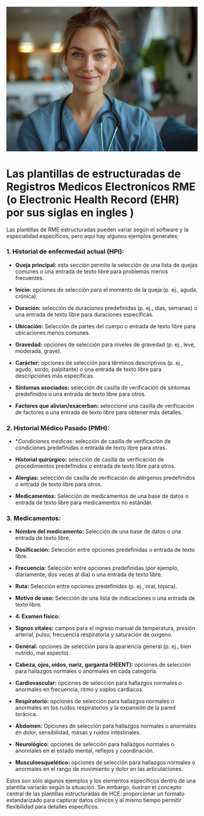 ![Portada Registros medicos electronico](https://github.com/lmorenosilva/zanahoriaTech/blob/main/Healthcare%20Professional%20Portrait%20small.jpg)



# Las plantillas de  estructuradas de Registros Medicos Electronicos RME (o Electronic Health Record (EHR) por sus siglas en ingles )

Las plantillas de RME estructuradas pueden variar según el software y la especialidad específicos, pero aquí hay algunos ejemplos generales:

### 1. Historial de enfermedad actual (HPI):

- **Queja principal:** esta sección permite la selección de una lista de quejas comunes o una entrada de texto libre para problemas menos frecuentes.

- **Inicio:** opciones de selección para el momento de la queja (p. ej., aguda, crónica).

- **Duración:** selección de duraciones predefinidas (p. ej., días, semanas) o una entrada de texto libre para duraciones específicas.

- **Ubicación:** Selección de partes del cuerpo o entrada de texto libre para ubicaciones menos comunes.

- **Gravedad:** opciones de selección para niveles de gravedad (p. ej., leve, moderada, grave).

- **Carácter:** opciones de selección para términos descriptivos (p. ej., agudo, sordo, palpitante) o una entrada de texto libre para descripciones más específicas.

- **Síntomas asociados:**  selección de casilla de verificación de síntomas predefinidos o una entrada de texto libre para otros.

- **Factores que alivian/exacerban:** seleccione una casilla de verificación de factores o una entrada de texto libre para obtener más detalles.

### 2. Historial Médico Pasado (PMH):
   
- **Condiciones médicas:* selección de casilla de verificación de condiciones predefinidas o entrada de texto libre para otras.

- **Historial quirúrgico:** selección de casilla de verificación de procedimientos predefinidos o entrada de texto libre para otros.

- **Alergias:** selección de casilla de verificación de alérgenos predefinidos o entrada de texto libre para otros.

- **Medicamentos:** Selección de medicamentos de una base de datos o entrada de texto libre para medicamentos no estándar.

### 3. Medicamentos:

- **Nombre del medicamento:** Selección de una base de datos o una entrada de texto libre.
  
- **Dosificación:** Selección entre opciones predefinidas o entrada de texto libre.
  
- **Frecuencia:** Selección entre opciones predefinidas (por ejemplo, diariamente, dos veces al día) o una entrada de texto libre.
  
- **Ruta:** Selección entre opciones predefinidas (p. ej., oral, tópica).
  
- **Motivo de uso:** Selección de una lista de indicaciones o una entrada de texto libre.
  
- **4. Examen físico:**
 
- **Signos vitales:** campos para el ingreso manual de temperatura, presión arterial, pulso, frecuencia respiratoria y saturación de oxígeno.

- **General:** opciones de selección para la apariencia general (p. ej., bien nutrido, mal aspecto).

- **Cabeza, ojos, oídos, nariz, garganta (HEENT):** opciones de selección para hallazgos normales o anormales en cada categoría.

- **Cardiovascular:** opciones de selección para hallazgos normales o anormales en frecuencia, ritmo y soplos cardíacos.
  
- **Respiratorio:** opciones de selección para hallazgos normales o anormales en los ruidos respiratorios y la expansión de la pared torácica.

- **Abdomen:** Opciones de selección para hallazgos normales o anormales en dolor, sensibilidad, masas y ruidos intestinales.

- **Neurológico:** opciones de selección para hallazgos normales o anormales en el estado mental, reflejos y coordinación.

- **Musculoesquelético:** opciones de selección para hallazgos normales o anormales en el rango de movimiento y dolor en las articulaciones.
  
Estos son sólo algunos ejemplos y los elementos específicos dentro de una plantilla variarán según la situación. Sin embargo, ilustran el concepto central de las plantillas estructuradas de HCE: proporcionar un formato estandarizado para capturar datos clínicos y al mismo tiempo permitir flexibilidad para detalles específicos.

